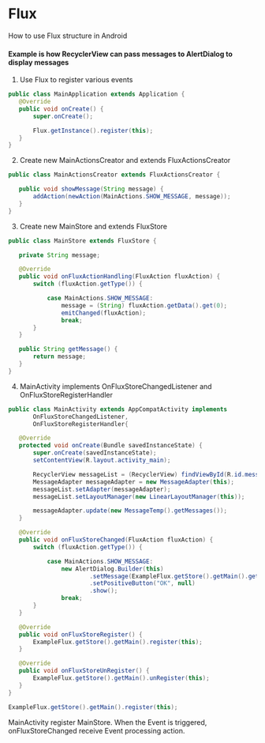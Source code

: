 # Flux
How to use Flux structure in Android

#### Example is how RecyclerView can pass messages to AlertDialog to display messages

1. Use Flux to register various events
 ```java
 public class MainApplication extends Application {
    @Override
    public void onCreate() {
        super.onCreate();

        Flux.getInstance().register(this);
    }
 }
 ```
2. Create new MainActionsCreator and extends FluxActionsCreator
 ```java
 public class MainActionsCreator extends FluxActionsCreator {

    public void showMessage(String message) {
        addAction(newAction(MainActions.SHOW_MESSAGE, message));
    }
 }
 ```
3. Create new MainStore and extends FluxStore
 ```java
 public class MainStore extends FluxStore {

    private String message;

    @Override
    public void onFluxActionHandling(FluxAction fluxAction) {
        switch (fluxAction.getType()) {

            case MainActions.SHOW_MESSAGE:
                message = (String) fluxAction.getData().get(0);
                emitChanged(fluxAction);
                break;
        }
    }

    public String getMessage() {
        return message;
    }
 }
 ```
4. MainActivity implements OnFluxStoreChangedListener and OnFluxStoreRegisterHandler
 ```java
 public class MainActivity extends AppCompatActivity implements
        OnFluxStoreChangedListener,
        OnFluxStoreRegisterHandler{

    @Override
    protected void onCreate(Bundle savedInstanceState) {
        super.onCreate(savedInstanceState);
        setContentView(R.layout.activity_main);

        RecyclerView messageList = (RecyclerView) findViewById(R.id.message_list);
        MessageAdapter messageAdapter = new MessageAdapter(this);
        messageList.setAdapter(messageAdapter);
        messageList.setLayoutManager(new LinearLayoutManager(this));

        messageAdapter.update(new MessageTemp().getMessages());
    }

    @Override
    public void onFluxStoreChanged(FluxAction fluxAction) {
        switch (fluxAction.getType()) {

            case MainActions.SHOW_MESSAGE:
                new AlertDialog.Builder(this)
                        .setMessage(ExampleFlux.getStore().getMain().getMessage())
                        .setPositiveButton("OK", null)
                        .show();
                break;
        }
    }

    @Override
    public void onFluxStoreRegister() {
        ExampleFlux.getStore().getMain().register(this);
    }

    @Override
    public void onFluxStoreUnRegister() {
        ExampleFlux.getStore().getMain().unRegister(this);
    }
 }
 ```
 ```java
 ExampleFlux.getStore().getMain().register(this);
 ```
 MainActivity register MainStore. When the Event is triggered, onFluxStoreChanged receive Event processing action.
